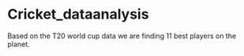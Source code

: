 # Cricket_dataanalysis

 Based on the T20 world cup data we are finding 11 best players on the planet.

